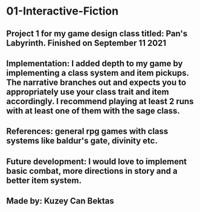 # 01-Interactive-Fiction
## Project 1 for my game design class titled: Pan's Labyrinth. Finished on September 11 2021

## Implementation: I added depth to my game by implementing a class system and item pickups. The narrative branches out and expects you to appropriately use your class trait and item accordingly. I recommend playing at least 2 runs with at least one of them with the sage class. 
## References: general rpg games with class systems like baldur's gate, divinity etc.
## Future development: I would love to implement basic combat, more directions in story and a better item system.
## Made by: Kuzey Can Bektas
